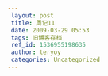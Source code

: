 ```yaml
---
 layout: post
 title: 周记11
 date: 2009-03-29 05:53
 tags: 旧博客存档
 ref_id: 1536955198635
 author: teryoy
 categories: Uncategorized
---
```

